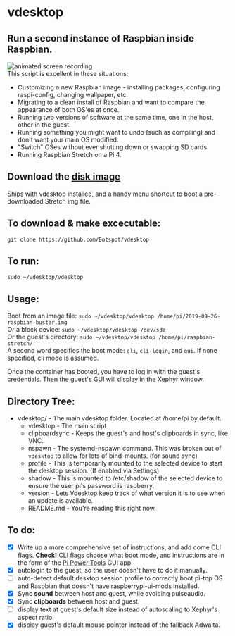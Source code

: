 # vdesktop
## Run a second instance of Raspbian inside Raspbian. 
![animated screen recording](https://i.ibb.co/Y8gHjz8/vdesktop.gif)  
This script is excellent in these situations:
 - Customizing a new Raspbian image - installing packages, configuring raspi-config, changing wallpaper, etc.
 - Migrating to a clean install of Raspbian and want to compare the appearance of both OS'es at once.
 - Running two versions of software at the same time, one in the host, other in the guest.
 - Running something you might want to undo (such as compiling) and don't want your main OS modified.
 - "Switch" OSes without ever shutting down or swapping SD cards.
 - Running Raspbian Stretch on a Pi 4.

## Download the [disk image](https://drive.google.com/file/d/1cJbcNDnm4Zm8zeHlCp8JQT5pwacAZeCp/view?usp=sharing)
Ships with vdesktop installed, and a handy menu shortcut to boot a pre-downloaded Stretch img file.

## To download & make excecutable:  
`git clone https://github.com/Botspot/vdesktop`  

## To run:  
`sudo ~/vdesktop/vdesktop`

## Usage:  
Boot from an image file:    `sudo ~/vdesktop/vdesktop /home/pi/2019-09-26-raspbian-buster.img`  
Or a block device:          `sudo ~/vdesktop/vdesktop /dev/sda`  
Or the guest's directory:   `sudo ~/vdesktop/vdesktop /home/pi/raspbian-stretch/`  
A second word specifies the boot mode: `cli`, `cli-login`, and `gui`. If none 
specified, cli mode is assumed.

Once the container has booted, you have to log in with the guest's credentials. Then the guest's GUI will display in the Xephyr window.

## Directory Tree:
 - vdesktop/ - The main vdesktop folder. Located at /home/pi by default.
   - vdesktop - The main script
   - clipboardsync - Keeps the guest's and host's clipboards in sync, like VNC.
   - nspawn - The systemd-nspawn command. This was broken out of `vdesktop` to allow for lots of bind-mounts. (for sound sync)
   - profile - This is temporarily mounted to the selected device to start the desktop session. (If enabled via Settings)
   - shadow - This is mounted to /etc/shadow of the selected device to ensure the user pi's password is raspberry.
   - version - Lets Vdesktop keep track of what version it is to see when an update is available.
   - README.md - You're reading this right now.

## To do:
 - [X] Write up a more comprehensive set of instructions, and add come CLI flags.
**Check!** CLI flags choose what boot mode, and instructions are in the form of the [Pi Power Tools](https://github.com/Botspot/Pi-Power-Tools) GUI app.
 - [X] autologin to the guest, so the user doesn't have to do it manually.
 - [ ] auto-detect default desktop session profile to correctly boot pi-top OS and Raspbian that doesn't have raspberrypi-ui-mods installed.
 - [X] Sync **sound** between host and guest, while avoiding pulseaudio.
 - [X] Sync **clipboards** between host and guest.
 - [ ] display text at guest's default size instead of autoscaling to Xephyr's aspect ratio.
 - [X] display guest's default mouse pointer instead of the fallback Adwaita.
